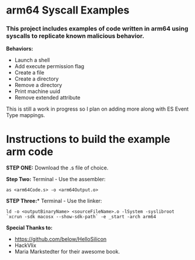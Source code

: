 # arm64 Syscall Examples
### This project includes examples of code written in arm64 using syscalls to replicate known malicious behavior. 

**Behaviors:**
- Launch a shell
- Add execute permission flag
- Create a file
- Create a directory
- Remove a directory
- Print machine uuid
- Remove extended attribute

This is still a work in progress so I plan on adding more along with ES Event Type mappings. 

# Instructions to build the example arm code

**STEP ONE:**
Download the .s file of choice.

**Step Two:**
Terminal - Use the assembler:
```shell
as <arm64Code.s> -o <arm64Output.o>
```

**STEP Three:***
Terminal - Use the linker:
```shell
ld -o <outputBinaryName> <sourceFileName>.o -lSystem -syslibroot `xcrun -sdk macosx --show-sdk-path` -e _start -arch arm64
```
**Special Thanks to:**
- https://github.com/below/HelloSilicon
- HackVlix
- Maria Markstedter for their awesome book. 

